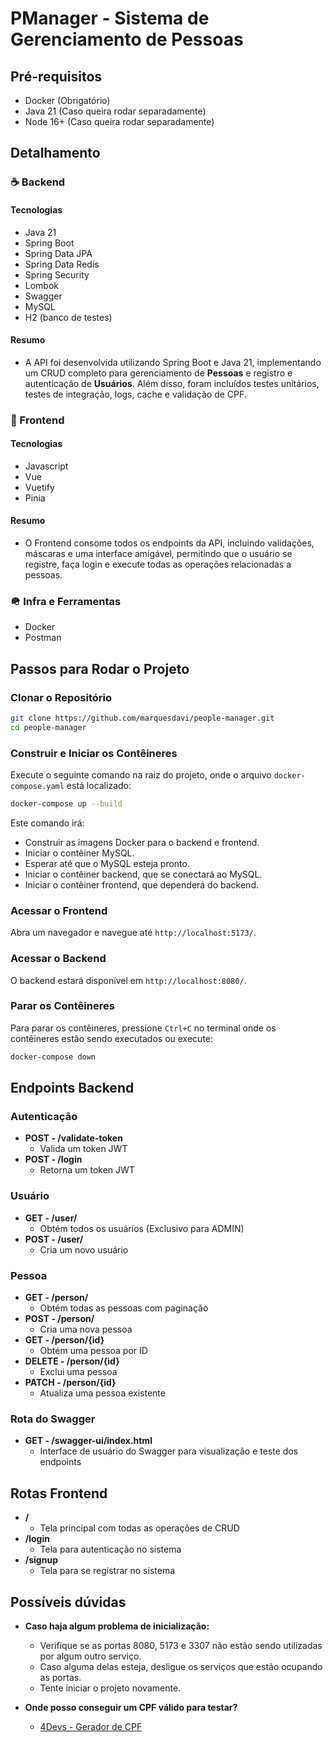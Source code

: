 # PManager - Sistema de Gerenciamento de Pessoas

## Pré-requisitos 
- Docker (Obrigatório)
- Java 21 (Caso queira rodar separadamente)
- Node 16+ (Caso queira rodar separadamente)

## Detalhamento

### ☕ Backend

#### Tecnologias
- Java 21
- Spring Boot
- Spring Data JPA
- Spring Data Redis
- Spring Security
- Lombok
- Swagger
- MySQL 
- H2 (banco de testes)

#### Resumo
- A API foi desenvolvida utilizando Spring Boot e Java 21, implementando um CRUD completo para gerenciamento de **Pessoas** e registro e autenticação de **Usuários**. Além disso, foram incluídos testes unitários, testes de integração, logs, cache e validação de CPF.

### 📱 Frontend

#### Tecnologias
- Javascript
- Vue
- Vuetify
- Pinia

#### Resumo
- O Frontend consome todos os endpoints da API, incluindo validações, máscaras e uma interface amigável, permitindo que o usuário se registre, faça login e execute todas as operações relacionadas a pessoas.

### 🪖 Infra e Ferramentas
- Docker
- Postman

## Passos para Rodar o Projeto

### Clonar o Repositório

```sh
git clone https://github.com/marquesdavi/people-manager.git
cd people-manager
```

### Construir e Iniciar os Contêineres

Execute o seguinte comando na raiz do projeto, onde o arquivo `docker-compose.yaml` está localizado:

```sh
docker-compose up --build
```

Este comando irá:
- Construir as imagens Docker para o backend e frontend.
- Iniciar o contêiner MySQL.
- Esperar até que o MySQL esteja pronto.
- Iniciar o contêiner backend, que se conectará ao MySQL.
- Iniciar o contêiner frontend, que dependerá do backend.

### Acessar o Frontend

Abra um navegador e navegue até `http://localhost:5173/`.

### Acessar o Backend

O backend estará disponível em `http://localhost:8080/`.

### Parar os Contêineres

Para parar os contêineres, pressione `Ctrl+C` no terminal onde os contêineres estão sendo executados ou execute:

```sh
docker-compose down
```

## Endpoints Backend

### Autenticação
- **POST - /validate-token**
  - Valida um token JWT
- **POST - /login**
  - Retorna um token JWT

### Usuário
- **GET - /user/**
  - Obtém todos os usuários (Exclusivo para ADMIN)
- **POST - /user/**
  - Cria um novo usuário

### Pessoa
- **GET - /person/**
  - Obtém todas as pessoas com paginação
- **POST - /person/**
  - Cria uma nova pessoa
- **GET - /person/{id}**
  - Obtém uma pessoa por ID
- **DELETE - /person/{id}**
  - Exclui uma pessoa
- **PATCH - /person/{id}**
  - Atualiza uma pessoa existente

### Rota do Swagger
- **GET - /swagger-ui/index.html**
  - Interface de usuário do Swagger para visualização e teste dos endpoints

## Rotas Frontend

- **/**
    - Tela principal com todas as operações de CRUD
- **/login**
    - Tela para autenticação no sistema
- **/signup**
    - Tela para se registrar no sistema

## Possíveis dúvidas
- **Caso haja algum problema de inicialização:**
  - Verifique se as portas 8080, 5173 e 3307 não estão sendo utilizadas por algum outro serviço.
  - Caso alguma delas esteja, desligue os serviços que estão ocupando as portas.
  - Tente iniciar o projeto novamente.

- **Onde posso conseguir um CPF válido para testar?**
  - [4Devs - Gerador de CPF](https://www.4devs.com.br/gerador_de_cpf)